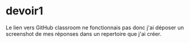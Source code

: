 # devoir1
Le lien vers GitHub classroom ne fonctionnais pas donc j'ai déposer un screenshot de mes réponses dans un repertoire que j'ai créer.
